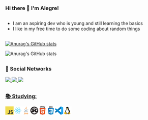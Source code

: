 ### Hi there 👋 I'm Alegre!

##

- I am an aspiring dev who is young and still learning the basics
- I like in my free time to do some coding about random things
      
##

[![Anurag's GitHub stats](https://github-readme-stats.vercel.app/api?username=Alegree&show_icons=true&theme=city_lights)](https://github.com/anuraghazra/github-readme-stats)
  
![Anurag's GitHub stats](https://github-readme-stats.vercel.app/api?username=anuraghazra&show_icons=true)

##
      
### 📱 Social Networks

<div>
  <a href="https://www.instagram.com/rodrigo_._alegre/" target="_blank"><img src="https://img.shields.io/badge/Instagram-E4405F?style=for-the-badge&logo=instagram&logoColor=white">
  <a href="https://twitter.com/_alegree_" target="_blank"><img src="https://img.shields.io/badge/Twitter-1DA1F2?style=for-the-badge&logo=twitter&logoColor=white">
   <a href="www.linkedin.com/in/r-alegre" target="_blank"><img src="https://img.shields.io/badge/LinkedIn-0077B5?style=for-the-badge&logo=linkedin&logoColor=white">      
</div>
       
## 
        
### 📚 Studying:

<img align="left" alt="JavaScript" width="26px" src="https://raw.githubusercontent.com/github/explore/80688e429a7d4ef2fca1e82350fe8e3517d3494d/topics/javascript/javascript.png" />
<img align="left" alt="React" width="26px" src="https://raw.githubusercontent.com/github/explore/80688e429a7d4ef2fca1e82350fe8e3517d3494d/topics/react/react.png" />
<img align="left" alt="Java" width="26px" src="https://raw.githubusercontent.com/github/explore/80688e429a7d4ef2fca1e82350fe8e3517d3494d/topics/java/java.png" />
<img align="left" alt="Rust" width="26px" src="https://raw.githubusercontent.com/github/explore/80688e429a7d4ef2fca1e82350fe8e3517d3494d/topics/rust/rust.png" />
<img align="left" alt="HTML5" width="26px" src="https://raw.githubusercontent.com/github/explore/80688e429a7d4ef2fca1e82350fe8e3517d3494d/topics/html/html.png" />
<img align="left" alt="CSS3" width="26px" src="https://raw.githubusercontent.com/github/explore/80688e429a7d4ef2fca1e82350fe8e3517d3494d/topics/css/css.png" />
<img align="left" alt="Visual Studio Code" width="26px" src="https://raw.githubusercontent.com/github/explore/80688e429a7d4ef2fca1e82350fe8e3517d3494d/topics/visual-studio-code/visual-studio-code.png" />
<img align="left" alt="Linux" width="26px" src="https://raw.githubusercontent.com/github/explore/80688e429a7d4ef2fca1e82350fe8e3517d3494d/topics/linux/linux.png" />
